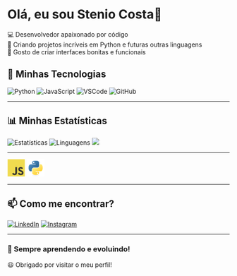 # Olá, eu sou Stenio Costa👋

💻 Desenvolvedor apaixonado por código  
🚀 Criando projetos incríveis em Python e futuras outras linguagens  
🎨 Gosto de criar interfaces bonitas e funcionais 


## 🚀 Minhas Tecnologias

![Python](https://img.shields.io/badge/Python-3776AB?style=for-the-badge&logo=python&logoColor=white)
![JavaScript](https://img.shields.io/badge/JavaScript-F7DF1E?style=for-the-badge&logo=javascript&logoColor=black)
![VSCode](https://img.shields.io/badge/VSCode-007ACC?style=for-the-badge&logo=visual-studio-code&logoColor=white)
![GitHub](https://img.shields.io/badge/GitHub-181717?style=for-the-badge&logo=github&logoColor=white)

---

## 📊 Minhas Estatísticas

![Estatísticas](https://github-readme-stats.vercel.app/api?username=steniosk&show_icons=true&theme=blue_navy)
![Linguagens](https://github-readme-stats.vercel.app/api/top-langs/?username=steniosk&layout=compact&theme=blue_navy)
<img src="https://github.com/user-attachments/assets/3c39da96-1664-472d-85b5-c2fdf95a73cb" width="100">

---
<p align="left">
  <img src="https://raw.githubusercontent.com/devicons/devicon/master/icons/javascript/javascript-original.svg" alt="JavaScript" width="40" height="40"/>
  <img src="https://raw.githubusercontent.com/devicons/devicon/master/icons/python/python-original.svg" alt="Python" width="40" height="40"/>
</p>

---

## 📫 Como me encontrar?

[![LinkedIn](https://img.shields.io/badge/LinkedIn-blue?style=for-the-badge&logo=linkedin)](https://www.linkedin.com/in/stenilson-costa-junior-38ba40356/)
[![Instagram](https://img.shields.io/badge/instagram-purple?style=for-the-badge&logo=instagram)](https://www.instagram.com/steniosemk/)

---

### 🎯 Sempre aprendendo e evoluindo!

😃 Obrigado por visitar o meu perfil!
